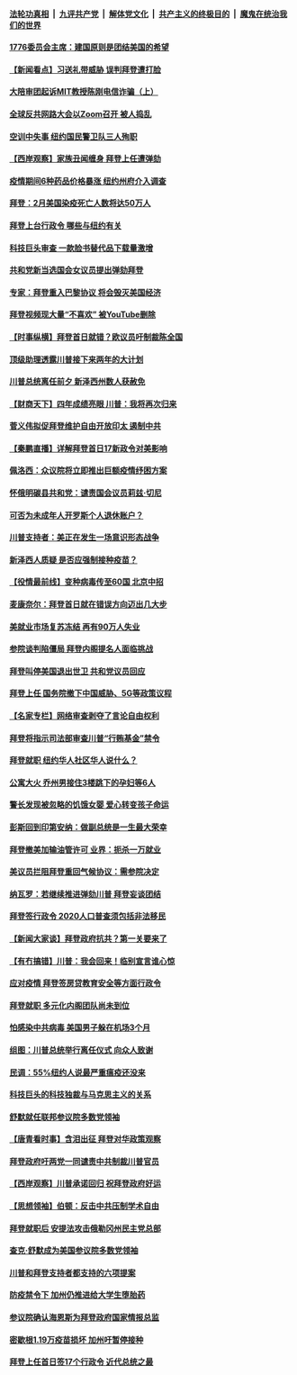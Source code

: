 

####  [法轮功真相](../../../../basic/blob/master/README.md?t=01221531) &nbsp;|&nbsp; [九评共产党](../../../../9ping.md/blob/master/README.md?t=01221531) &nbsp;|&nbsp; [解体党文化](../../../../jtdwh.md/blob/master/README.md?t=01221531)  &nbsp;|&nbsp; [共产主义的终极目的](../../../../gczydzjmd.md/blob/master/README.md?t=01221531) &nbsp;|&nbsp; [魔鬼在统治我们的世界](../../../../mgztzwmdsj.md/blob/master/README.md?t=01221531) 

#### [1776委员会主席：建国原则是团结美国的希望](../pages/nsc412/n12704441.md?t=01221531) 

#### [【新闻看点】习送礼带威胁 误判拜登遭打脸](../pages/nsc412/n12704199.md?t=01221531) 

#### [大陪审团起诉MIT教授陈刚电信诈骗（上）](../pages/nsc412/n12704378.md?t=01221531) 

#### [全球反共网路大会以Zoom召开  被人捣乱](../pages/nsc412/n12704384.md?t=01221531) 

#### [空训中失事  纽约国民警卫队三人殉职](../pages/nsc412/n12704397.md?t=01221531) 

#### [【西岸观察】家族丑闻缠身 拜登上任遭弹劾](../pages/nsc412/n12704341.md?t=01221531) 

#### [疫情期间6种药品价格暴涨  纽约州府介入调查](../pages/nsc412/n12704242.md?t=01221531) 

#### [拜登：2月美国染疫死亡人数将达50万人](../pages/nsc412/n12704045.md?t=01221531) 

#### [拜登上台行政令 哪些与纽约有关](../pages/nsc412/n12704331.md?t=01221531) 

#### [科技巨头审查 一款脸书替代品下载量激增](../pages/nsc412/n12704344.md?t=01221531) 

#### [共和党新当选国会女议员提出弹劾拜登](../pages/nsc412/n12704101.md?t=01221531) 

#### [专家：拜登重入巴黎协议 将会毁灭美国经济](../pages/nsc412/n12704083.md?t=01221531) 

#### [拜登视频现大量“不喜欢” 被YouTube删除](../pages/nsc412/n12703821.md?t=01221531) 

#### [【时事纵横】拜登首日就错？欧议员吁制裁陈全国](../pages/nsc412/n12703759.md?t=01221531) 

#### [顶级助理透露川普接下来两年的大计划](../pages/nsc412/n12703857.md?t=01221531) 

#### [川普总统离任前夕 新泽西州数人获赦免](../pages/nsc412/n12703847.md?t=01221531) 

#### [【财商天下】四年成绩亮眼 川普：我将再次归来](../pages/nsc412/n12703209.md?t=01221531) 

#### [菅义伟拟促拜登维护自由开放印太 遏制中共](../pages/nsc412/n12703652.md?t=01221531) 

#### [【秦鹏直播】详解拜登首日17新政令对美影响](../pages/nsc412/n12703292.md?t=01221531) 

#### [佩洛西：众议院将立即推出巨额疫情纾困方案](../pages/nsc412/n12703666.md?t=01221531) 

#### [怀俄明碳县共和党：谴责国会议员莉兹‧切尼](../pages/nsc412/n12701964.md?t=01221531) 

#### [可否为未成年人开罗斯个人退休账户？](../pages/nsc412/n12703814.md?t=01221531) 

#### [川普支持者：美正在发生一场意识形态战争](../pages/nsc412/n12703702.md?t=01221531) 

#### [新泽西人质疑 是否应强制接种疫苗？](../pages/nsc412/n12703797.md?t=01221531) 

#### [【役情最前线】变种病毒传至60国 北京中招](../pages/nsc412/n12703319.md?t=01221531) 

#### [麦康奈尔：拜登首日就在错误方向迈出几大步](../pages/nsc412/n12703658.md?t=01221531) 

#### [美就业市场复苏冻结 再有90万人失业](../pages/nsc412/n12703546.md?t=01221531) 

#### [参院谈判陷僵局 拜登内阁提名人面临挑战](../pages/nsc412/n12703427.md?t=01221531) 

#### [拜登叫停美国退出世卫 共和党议员回应](../pages/nsc412/n12703458.md?t=01221531) 

#### [拜登上任 国务院撤下中国威胁、5G等政策议程](../pages/nsc412/n12703461.md?t=01221531) 

#### [【名家专栏】网络审查剥夺了言论自由权利](../pages/nsc412/n12702957.md?t=01221531) 

#### [拜登将指示司法部审查川普“行贿基金”禁令](../pages/nsc412/n12703331.md?t=01221531) 

#### [拜登就职  纽约华人社区华人说什么？](../pages/nsc412/n12701953.md?t=01221531) 

#### [公寓大火 乔州男接住3楼跳下的孕妇等6人](../pages/nsc412/n12702926.md?t=01221531) 

#### [警长发现被忽略的饥饿女婴 爱心转变孩子命运](../pages/nsc412/n12702751.md?t=01221531) 

#### [彭斯回到印第安纳：做副总统是一生最大荣幸](../pages/nsc412/n12703355.md?t=01221531) 

#### [拜登撤美加输油管许可 业界：扼杀一万就业](../pages/nsc412/n12703241.md?t=01221531) 

#### [美议员拦阻拜登重回气候协议：需参院决定](../pages/nsc412/n12703290.md?t=01221531) 

#### [纳瓦罗：若继续推进弹劾川普 拜登妄谈团结](../pages/nsc412/n12703201.md?t=01221531) 

#### [拜登签行政令 2020人口普查须包括非法移民](../pages/nsc412/n12703072.md?t=01221531) 

#### [【新闻大家谈】拜登政府抗共？第一关要来了](../pages/nsc412/n12703037.md?t=01221531) 

#### [【有冇搞错】川普：我会回来！临别宣言谁心惊](../pages/nsc412/n12701187.md?t=01221531) 

#### [应对疫情 拜登签房贷教育安全等方面行政令](../pages/nsc412/n12702968.md?t=01221531) 

#### [拜登就职 多元化内阁团队尚未到位](../pages/nsc412/n12700826.md?t=01221531) 

#### [怕感染中共病毒 美国男子躲在机场3个月](../pages/nsc412/n12702461.md?t=01221531) 

#### [组图：川普总统举行离任仪式 向众人致谢](../pages/nsc412/n12702247.md?t=01221531) 

#### [民调：55%纽约人说最严重瘟疫还没来](../pages/nsc412/n12701998.md?t=01221531) 

#### [科技巨头的科技独裁与马克思主义的关系](../pages/nsc412/n12701864.md?t=01221531) 

#### [舒默就任联邦参议院多数党领袖](../pages/nsc412/n12701947.md?t=01221531) 

#### [【唐青看时事】含泪出征 拜登对华政策观察](../pages/nsc412/n12702067.md?t=01221531) 

#### [拜登政府吁两党一同谴责中共制裁川普官员](../pages/nsc412/n12701922.md?t=01221531) 

#### [【西岸观察】川普承诺回归 祝拜登政府好运](../pages/nsc412/n12701921.md?t=01221531) 

#### [【思想领袖】伯顿：反击中共压制学术自由](../pages/nsc412/n12607404.md?t=01221531) 

#### [拜登就职后 安提法攻击俄勒冈州民主党总部](../pages/nsc412/n12701791.md?t=01221531) 

#### [查克·舒默成为美国参议院多数党领袖](../pages/nsc412/n12701772.md?t=01221531) 

#### [川普和拜登支持者都支持的六项提案](../pages/nsc412/n12701666.md?t=01221531) 

#### [防疫禁令下 加州仍推进给大学生堕胎药](../pages/nsc412/n12701763.md?t=01221531) 

#### [参议院确认海恩斯为拜登政府国家情报总监](../pages/nsc412/n12701705.md?t=01221531) 

#### [密歇根1.19万疫苗损坏 加州吁暂停接种](../pages/nsc412/n12701333.md?t=01221531) 

#### [拜登上任首日签17个行政令 近代总统之最](../pages/nsc412/n12701194.md?t=01221531) 

